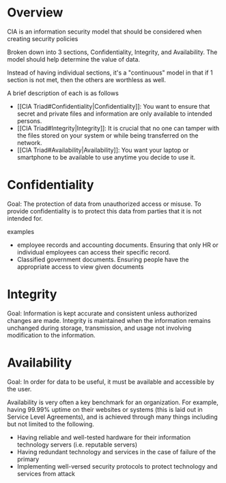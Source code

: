 # Overview

CIA is an information security model that should be considered when creating security policies

Broken down into 3 sections, Confidentiality, Integrity, and Availability. The model should help determine the value of data.

Instead of having individual sections, it's a "continuous" model in that if 1 section is not met, then the others are worthless as well. 

A brief description of each is as follows

- [[CIA Triad#Confidentiality|Confidentiality]]: You want to ensure that secret and private files and information are only available to intended persons.
- [[CIA Triad#Integrity|Integrity]]: It is crucial that no one can tamper with the files stored on your system or while being transferred on the network.
- [[CIA Triad#Availability|Availability]]: You want your laptop or smartphone to be available to use anytime you decide to use it.

# Confidentiality

Goal: The protection of data from unauthorized access or misuse. To provide confidentiality is to protect this data from parties that it is not intended for.

examples
- employee records and accounting documents. Ensuring that only HR or individual employees can access their specific record.
- Classified government documents. Ensuring people have the appropriate access to view given documents

# Integrity

Goal: Information is kept accurate and consistent unless authorized changes are made. Integrity is maintained when the information remains unchanged during storage, transmission, and usage not involving modification to the information.


# Availability

Goal: In order for data to be useful, it must be available and accessible by the user.

Availability is very often a key benchmark for an organization. For example, having 99.99% uptime on their websites or systems (this is laid out in Service Level Agreements), and is achieved through many things including but not limited to the following.
- Having reliable and well-tested hardware for their information technology servers (i.e. reputable servers)
- Having redundant technology and services in the case of failure of the primary
- Implementing well-versed security protocols to protect technology and services from attack